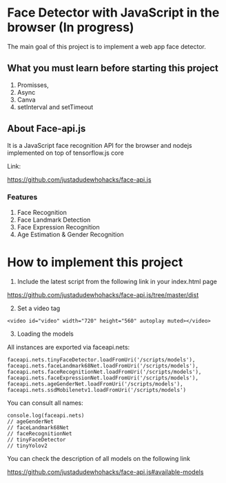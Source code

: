 # Face Detector with JavaScript in the browser (In progress)
The main goal of this project is to implement a web app face detector. 

## What you must learn before starting this project
1. Promisses,
2. Async
3. Canva
4. setInterval and setTimeout

## About Face-api.js

It is a JavaScript face recognition API for the browser and nodejs implemented on top of tensorflow.js core

Link:

https://github.com/justadudewhohacks/face-api.js

### Features
1. Face Recognition
2. Face Landmark Detection
3. Face Expression Recognition
4. Age Estimation & Gender Recognition

# How to implement this project
1. Include the latest script from the following link in your index.html page

https://github.com/justadudewhohacks/face-api.js/tree/master/dist


2. Set a video tag

 ```
 <video id="video" width="720" height="560" autoplay muted></video>
 ```

3. Loading the models

All instances are exported via faceapi.nets:

```
faceapi.nets.tinyFaceDetector.loadFromUri('/scripts/models'),
faceapi.nets.faceLandmark68Net.loadFromUri('/scripts/models'),
faceapi.nets.faceRecognitionNet.loadFromUri('/scripts/models'),
faceapi.nets.faceExpressionNet.loadFromUri('/scripts/models'),
faceapi.nets.ageGenderNet.loadFromUri('/scripts/models'),
faceapi.nets.ssdMobilenetv1.loadFromUri('/scripts/models')
```
You can consult all names:

```
console.log(faceapi.nets)
// ageGenderNet
// faceLandmark68Net
// faceRecognitionNet
// tinyFaceDetector
// tinyYolov2
```

You can check the description of all models on the following link

https://github.com/justadudewhohacks/face-api.js#available-models




